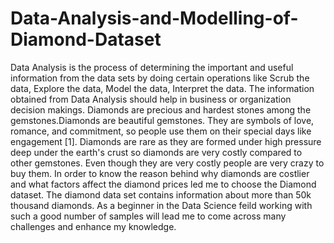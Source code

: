 # Data-Analysis-and-Modelling-of-Diamond-Dataset
Data Analysis is the process of determining the important and useful information from the data sets by doing certain operations 
like Scrub the data, Explore the data, Model the data, Interpret the data. The information obtained from Data Analysis 
should help in business or organization decision makings. 
Diamonds are precious and hardest stones among the gemstones.Diamonds are beautiful gemstones. 
They are symbols of love, romance, and commitment, so people use them on their special days like engagement [1].
Diamonds are rare as they are formed under high pressure deep under the earth's crust so diamonds are very costly compared to 
other gemstones. Even though they are very costly people are very crazy to buy them. 
In order to know the reason behind why diamonds are costlier and what factors affect the diamond prices led me to choose
the Diamond dataset. The diamond data set contains information about more than 50k thousand diamonds. 
As a beginner in the Data Science feild working with such a good number of samples will lead me to come across many challenges 
and enhance my knowledge.
